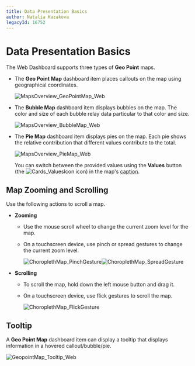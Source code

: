 ```yaml
---
title: Data Presentation Basics
author: Natalia Kazakova
legacyId: 16752
---
```

# Data Presentation Basics
The Web Dashboard supports three types of **Geo Point** maps.
* The **Geo Point Map** dashboard item places callouts on the map using geographical coordinates.
	
	![MapsOverview_GeoPointMap_Web](../../../../images/img23667.png)
* The **Bubble Map** dashboard item displays bubbles on the map. The color and size of each bubble relay data particular to that color and size. 
	
	![MapsOverview_BubbleMap_Web](../../../../images/img23668.png)
* The **Pie Map** dashboard item displays pies on the map. Each pie shows the relative contribution that different values contribute to the total. 
	
	![MapsOverview_PieMap_Web](../../../../images/img23669.png)
	
	You can switch between the provided values using the **Values** button (the ![Cards_ValuesIcon](../../../../images/img22504.png) icon) in the map's [caption](../../data-presentation/dashboard-layout.md).

## Map Zooming and Scrolling
Use the following actions to scroll a map.
* **Zooming**
	* Use the mouse scroll wheel to change the current zoom level for the map.
	* On a touchscreen device, use pinch or spread gestures to change the current zoom level.
		
		![ChoroplethMap_PinchGesture](../../../../images/img23691.png)![ChoroplethMap_SpreadGesture](../../../../images/img23692.png)
* **Scrolling**
	* To scroll the map, hold down the left mouse button and drag it.
	* On a touchscreen device, use flick gestures to scroll the map.
		
		![ChoroplethMap_FlickGesture](../../../../images/img22518.png)

## Tooltip
A **Geo Point Map** dashboard item can display a tooltip that displays information in a hovered callout/bubble/pie.

![GeopointMap_Tooltip_Web](../../../../images/img23705.png)